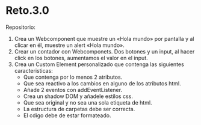 # Reto.3.0
Repositorio:
1. Crea un Webcomponent que muestre un «Hola mundo» por pantalla y al clicar en él, muestre un alert «Hola mundo».
2. Crear un contador con Webcomponets. Dos botones y un input, al hacer click en los botones, aumentamos el valor en el input.
3. Crea un Custom Element personalizado que contenga las siguientes caracteristicas:
   - Que contenga por lo menos 2 atributos.
   - Que sea reactivo a los cambios en alguno de los atributos html.
   - Añade 2 eventos con addEventListener.   
   - Crea un shadow DOM y añadele estilos css.
   - Que sea original y no sea una sola etiqueta de html.
   - La estructura de carpetas debe ser correcta.
   - El cdigo debe de estar formateado.
